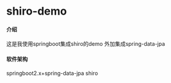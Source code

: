 # shiro-demo

#### 介绍
这是我使用springboot集成shiro的demo
外加集成spring-data-jpa

#### 软件架构
springboot2.x+spring-data-jpa shiro

